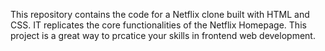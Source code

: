 This repository contains the code for a Netflix clone built with HTML and CSS. IT replicates the core functionalities of the Netflix Homepage. 
This project is a great way to prcatice your skills in frontend web development.
